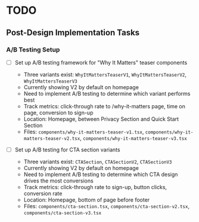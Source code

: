 # TODO

<!-- This file contains tasks to complete after the v0 design phase is finished -->

## Post-Design Implementation Tasks

### A/B Testing Setup

- [ ] Set up A/B testing framework for "Why It Matters" teaser components
  - Three variants exist: `WhyItMattersTeaserV1`, `WhyItMattersTeaserV2`, `WhyItMattersTeaserV3`
  - Currently showing V2 by default on homepage
  - Need to implement A/B testing to determine which variant performs best
  - Track metrics: click-through rate to /why-it-matters page, time on page, conversion to sign-up
  - Location: Homepage, between Privacy Section and Quick Start Section
  - Files: `components/why-it-matters-teaser-v1.tsx`, `components/why-it-matters-teaser-v2.tsx`, `components/why-it-matters-teaser-v3.tsx`

- [ ] Set up A/B testing for CTA section variants
  - Three variants exist: `CTASection`, `CTASectionV2`, `CTASectionV3`
  - Currently showing V2 by default on homepage
  - Need to implement A/B testing to determine which CTA design drives the most conversions
  - Track metrics: click-through rate to sign-up, button clicks, conversion rate
  - Location: Homepage, bottom of page before footer
  - Files: `components/cta-section.tsx`, `components/cta-section-v2.tsx`, `components/cta-section-v3.tsx`
